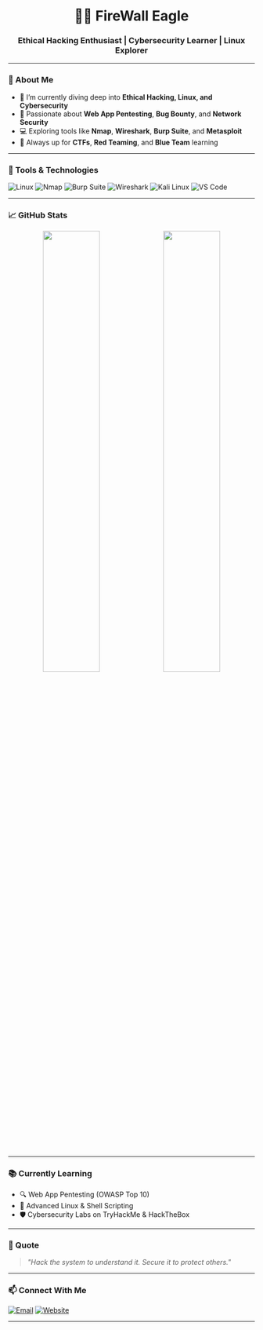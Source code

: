 <h1 align="center">👨‍💻 FireWall Eagle</h1>
<h3 align="center">Ethical Hacking Enthusiast | Cybersecurity Learner | Linux Explorer</h3>

---

### 🔐 About Me

- 🧠 I’m currently diving deep into **Ethical Hacking, Linux, and Cybersecurity**
- 🎯 Passionate about **Web App Pentesting**, **Bug Bounty**, and **Network Security**
- 💻 Exploring tools like **Nmap**, **Wireshark**, **Burp Suite**, and **Metasploit**
- 🧰 Always up for **CTFs**, **Red Teaming**, and **Blue Team** learning

---

### 🧰 Tools & Technologies

![Linux](https://img.shields.io/badge/Linux-000000?style=for-the-badge&logo=linux&logoColor=white)
![Nmap](https://img.shields.io/badge/Nmap-00457C?style=for-the-badge&logo=nmap&logoColor=white)
![Burp Suite](https://img.shields.io/badge/Burp%20Suite-ff6600?style=for-the-badge&logo=burpsuite&logoColor=white)
![Wireshark](https://img.shields.io/badge/Wireshark-1679A7?style=for-the-badge&logo=wireshark&logoColor=white)
![Kali Linux](https://img.shields.io/badge/Kali%20Linux-557C94?style=for-the-badge&logo=kalilinux&logoColor=white)
![VS Code](https://img.shields.io/badge/VSCode-007ACC?style=for-the-badge&logo=visualstudiocode&logoColor=white)

---

### 📈 GitHub Stats

<p align="center">
  <img src="https://github-readme-stats.vercel.app/api?username=YourGitHubUsername&show_icons=true&theme=tokyonight" width="48%" />
  <img src="https://github-readme-streak-stats.herokuapp.com/?user=YourGitHubUsername&theme=tokyonight" width="48%" />
</p>

---

### 📚 Currently Learning

- 🔍 Web App Pentesting (OWASP Top 10)
- 🐧 Advanced Linux & Shell Scripting
- 🛡️ Cybersecurity Labs on TryHackMe & HackTheBox

---

### 🧠 Quote

> _"Hack the system to understand it. Secure it to protect others."_

---

### 📫 Connect With Me

[![Email](https://img.shields.io/badge/Email-firewalleagle%40example.com-red?style=flat-square&logo=gmail)](mailto:firewalleagle@example.com)
[![Website](https://img.shields.io/badge/Website-Visit-blue?style=flat-square&logo=firefox-browser)](https://positivefacts.web.app)

---
